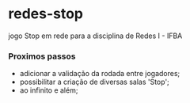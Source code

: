 # redes-stop
 jogo Stop em rede para a disciplina de Redes I - IFBA

 ### Proximos passos
 - adicionar a validação da rodada entre jogadores;
 - possibilitar a criação de diversas salas 'Stop';
 - ao infinito e além;